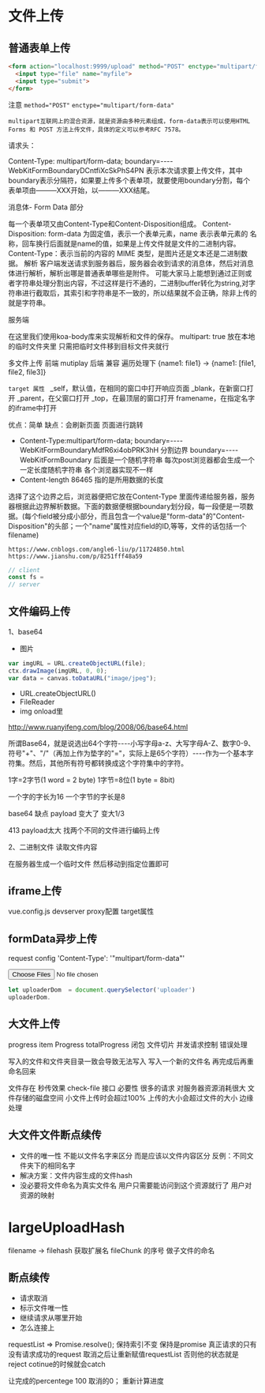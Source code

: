 # 文件上传

## 普通表单上传

```html
<form action="localhost:9999/upload" method="POST" enctype="multipart/form-data">
  <input type="file" name="myfile">
  <input type="submit">
</form>
```

注意
`method="POST"`
`enctype="multipart/form-data"`

`multipart互联网上的混合资源，就是资源由多种元素组成，form-data表示可以使用HTML Forms 和 POST 方法上传文件，具体的定义可以参考RFC 7578。`

请求头：

Content-Type: multipart/form-data; boundary=----WebKitFormBoundaryDCntfiXcSkPhS4PN 表示本次请求要上传文件，其中boundary表示分隔符，如果要上传多个表单项，就要使用boundary分割，每个表单项由———XXX开始，以———XXX结尾。

消息体- Form Data 部分

每一个表单项又由Content-Type和Content-Disposition组成。
Content-Disposition: form-data 为固定值，表示一个表单元素，name 表示表单元素的 名称，回车换行后面就是name的值，如果是上传文件就是文件的二进制内容。
Content-Type：表示当前的内容的 MIME 类型，是图片还是文本还是二进制数据。
解析
客户端发送请求到服务器后，服务器会收到请求的消息体，然后对消息体进行解析，解析出哪是普通表单哪些是附件。
可能大家马上能想到通过正则或者字符串处理分割出内容，不过这样是行不通的，二进制buffer转化为string,对字符串进行截取后，其索引和字符串是不一致的，所以结果就不会正确，除非上传的就是字符串。


服务端

在这里我们使用koa-body库来实现解析和文件的保存。
multipart: true
放在本地的临时文件夹里 只需把临时文件移到目标文件夹就行


多文件上传 前端 mutiplay 后端 兼容  遍历处理下
{name1: file1} -> {name1: [file1, file2, file3]}

`target 属性 `
_self，默认值，在相同的窗口中打开响应页面
_blank，在新窗口打开
_parent，在父窗口打开
_top，在最顶层的窗口打开
framename，在指定名字的iframe中打开

优点：简单
缺点：会刷新页面 页面进行跳转


* Content-Type:multipart/form-data; boundary=----WebKitFormBoundaryMdfR6xi4obPRK3hH
  分割边界 boundary=----WebKitFormBoundary 后面是一个随机字符串 每次post浏览器都会生成一个一定长度随机字符串 各个浏览器实现不一样
* Content-length 86465 指的是所用数据的长度

选择了这个边界之后，浏览器便把它放在Content-Type 里面传递给服务器，服务器根据此边界解析数据。下面的数据便根据boundary划分段，每一段便是一项数据。(每个field被分成小部分，而且包含一个value是"form-data"的"Content-Disposition"的头部；一个"name"属性对应field的ID,等等，文件的话包括一个filename)

`https://www.cnblogs.com/angle6-liu/p/11724850.html`
`https://www.jianshu.com/p/8251fff48a59`

```javascript
// client
const fs = 
// server
```


## 文件编码上传

1、base64

* 图片
```javascript
var imgURL = URL.createObjectURL(file);
ctx.drawImage(imgURL, 0, 0);
var data = canvas.toDataURL("image/jpeg"); 
```

* URL.createObjectURL() 
* FileReader
* img onload里 

http://www.ruanyifeng.com/blog/2008/06/base64.html

所谓Base64，就是说选出64个字符----小写字母a-z、大写字母A-Z、数字0-9、符号"+"、"/"（再加上作为垫字的"="，实际上是65个字符）----作为一个基本字符集。然后，其他所有符号都转换成这个字符集中的字符。

1字=2字节(1 word = 2 byte)
1字节=8位(1 byte = 8bit)
 
一个字的字长为16
一个字节的字长是8

base64 缺点 payload 变大了 变大1/3

413 payload太大 找两个不同的文件进行编码上传

2、二进制文件 读取文件内容

在服务器生成一个临时文件 然后移动到指定位置即可 

## iframe上传

vue.config.js  devserver proxy配置 target属性

## formData异步上传

request config  'Content-Type': '"multipart/form-data"'


<input type="file" multiple id="uploader" accept="image/*" />

```javascript
let uploaderDom  = document.querySelector('uploader')
uploaderDom.
```

## 大文件上传
progress item Progress totalProgress 闭包
文件切片
并发请求控制 错误处理

写入的文件和文件夹目录一致会导致无法写入 写入一个新的文件名 再完成后再重命名回来

文件存在 秒传效果
check-file 接口
必要性 很多的请求 对服务器资源消耗很大 文件存储的磁盘空间
小文件上传时会超过100% 上传的大小会超过文件的大小 边缘处理
## 大文件文件断点续传
* 文件的唯一性 不能以文件名字来区分 而是应该以文件内容区分 反例：不同文件夹下的相同名字 
* 解决方案：文件内容生成的文件hash
* 没必要将文件命名为真实文件名 用户只需要能访问到这个资源就行了 用户对资源的映射


# largeUploadHash
filename -> filehash  获取扩展名 fileChunk 的序号 做子文件的命名

## 断点续传
* 请求取消
* 标示文件唯一性
* 继续请求从哪里开始
* 怎么连接上

requestList => Promise.resolve(); 保持索引不变 保持是promise 真正请求的只有没有请求成功的request
取消之后让重新赋值requestList 否则他的状态就是reject cotinue的时候就会catch 

让完成的percentege 100 取消的0； 重新计算进度